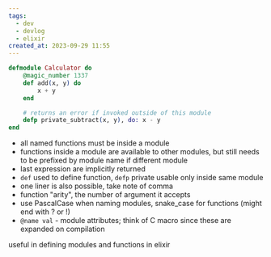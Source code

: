 ```yaml
---
tags:
  - dev
  - devlog
  - elixir
created_at: 2023-09-29 11:55
---
```

```elixir
defmodule Calculator do
    @magic_number 1337
    def add(x, y) do
        x + y
    end

    # returns an error if invoked outside of this module
    defp private_subtract(x, y), do: x - y
end
```

- all named functions must be inside a module
- functions inside a module are available to other modules, but still needs to be prefixed by module name if different module
- last expression are implicitly returned
- `def` used to define function, `defp` private usable only inside same module
- one liner is also possible, take note of comma
- function "arity", the number of argument it accepts
- use PascalCase when naming modules, snake_case for functions (might end with ? or !)
- `@name val` - module attributes; think of C macro since these are expanded on compilation

useful in defining modules and functions in elixir
